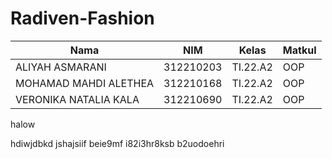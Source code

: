 # Radiven-Fashion

|**Nama**|**NIM**|**Kelas**|**Matkul**|
|----|---|-----|------|
|ALIYAH ASMARANI|312210203|TI.22.A2|OOP|
|MOHAMAD MAHDI ALETHEA|312210168|TI.22.A2|OOP|
|VERONIKA NATALIA KALA|312210690|TI.22.A2|OOP|


halow

hdiwjdbkd
jshajsiif
beie9mf
i82i3hr8ksb
b2uodoehri
